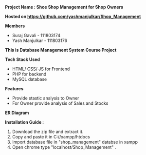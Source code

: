 **Project Name : Shoe Shop Management for Shop Owners**


**Hosted on https://github.com/yashmanjulkar/Shop_Management**


**Members** 

 - Suraj Gavali - 111803174  
 - Yash Manjulkar - 111803176
 
 __This is Database Management System Course Project__
 
 
**Tech Stack Used**
 
 - HTML/ CSS/ JS for Frontend
 - PHP for backend
 - MySQL database
 

**Features**

  - Provide stastic analysis to Owner
  - For Owner provide analysis of Sales and Stocks
  

**ER Diagram**

**Installation Guide :**
  1. Download the zip file and extract it.
  2. Copy and paste it in C://xampp/htdocs
  3. Import database file in "shop_management" databse in xampp 
  4. Open chrome type "localhost/Shop_Management" .
